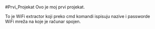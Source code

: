 #Prvi_Projekat
Ovo je moj prvi projekat.

To je WiFi extractor koji preko cmd komandi ispisuju
nazive i passworde WiFi mreža na koje je računar spojen.
